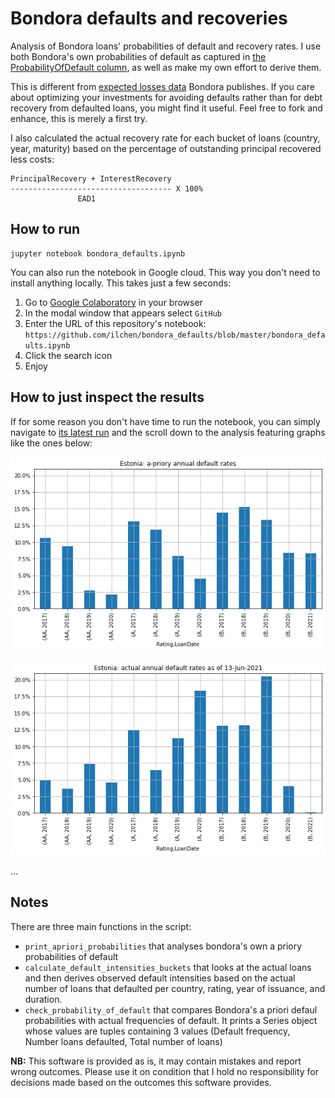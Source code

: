 # Bondora defaults and recoveries
Analysis of Bondora loans' probabilities of default and recovery rates. I use both Bondora's own probabilities of default as captured in [the ProbabilityOfDefault column](https://www.bondora.com/en/public-reports#shared-legend), as well as make my own effort to derive them.

This is different from [expected losses data](https://support.bondora.com/hc/en-us/articles/212798989-Risk-scoring) Bondora publishes. If you care about optimizing your investments for avoiding defaults rather than for debt recovery from defaulted loans, you might find it useful. Feel free to fork and enhance, this is merely a first try.

I also calculated the actual recovery rate for each bucket of loans (country, year, maturity) based on the percentage of outstanding principal recovered less costs:
```
PrincipalRecovery + InterestRecovery
------------------------------------ X 100%
               EAD1
```

## How to run
```commandline
jupyter notebook bondora_defaults.ipynb 
```

You can also run the notebook in Google cloud. This way you don't need to install anything locally. This takes just a few seconds:
1. Go to [Google Colaboratory](https://colab.research.google.com/notebooks/intro.ipynb#recent=true) in your browser
2. In the modal window that appears select `GitHub`
3. Enter the URL of this repository's notebook: `https://github.com/ilchen/bondora_defaults/blob/master/bondora_defaults.ipynb`
4. Click the search icon
5. Enjoy

## How to just inspect the results
If for some reason you don't have time to run the notebook, you can simply navigate to [its latest run](https://github.com/ilchen/bondora_defaults/blob/master/bondora_defaults.ipynb)
and the scroll down to the analysis featuring graphs like the ones below:

![A-priory annual default rates for Estonia](https://github.com/ilchen/bondora_defaults/blob/master/ext/ee_apri.png?raw=true)

![Actual annual default rates for Estonia](https://github.com/ilchen/bondora_defaults/blob/master/ext/ee_act.png?raw=true)

...

## Notes
There are three main functions in the script:
* `print_apriori_probabilities` that analyses bondora's own a priory probabilities of default
* `calculate_default_intensities_buckets`  that looks at the actual loans and then derives observed default intensities based on the actual number of loans that defaulted per country, rating, year of issuance, and duration.
* `check_probability_of_default`  that compares Bondora's a priori defaul probabilities with actual frequencies of default. It prints a Series object whose values are tuples containing 3 values (Default frequency, Number loans defaulted, Total number of loans)

**NB:** This software is provided as is, it may contain mistakes and report wrong outcomes. Please use it on condition that I hold no responsibility for decisions made based on the outcomes this software provides.

